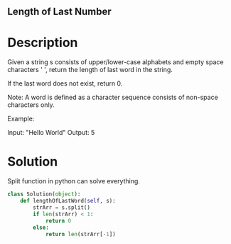 Length of Last Number
---

# Description

Given a string s consists of upper/lower-case alphabets and empty space characters ' ', return the length of last word in the string.

If the last word does not exist, return 0.

Note: A word is defined as a character sequence consists of non-space characters only.

Example:

Input: "Hello World"
Output: 5

# Solution

Split function in python can solve everything.

``` python
class Solution(object):
    def lengthOfLastWord(self, s):
        strArr = s.split()
        if len(strArr) < 1:
            return 0
        else:
            return len(strArr[-1])
```

